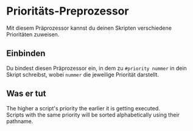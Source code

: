# Prioritäts-Preprozessor

Mit diesem Präprozessor kannst du deinen Skripten verschiedene Prioritäten zuweisen.

## Einbinden
Du bindest diesen Präprozessor ein, in dem zu `#priority nummer` in dein Skript schreibst, wobei `nummer` die jeweilige Priorität darstellt.

## Was er tut
The higher a script's priority the earlier it is getting executed.  
Scripts with the same priority will be sorted alphabetically using their pathname.